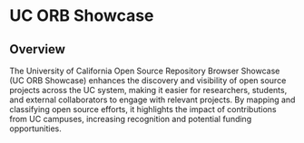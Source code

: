 # UC ORB Showcase

## Overview
The University of California Open Source Repository Browser Showcase (UC ORB Showcase) enhances the discovery and visibility of open source projects across the UC system, making it easier for researchers, students, and external collaborators to engage with relevant projects. By mapping and classifying open source efforts, it highlights the impact of contributions from UC campuses, increasing recognition and potential funding opportunities.
